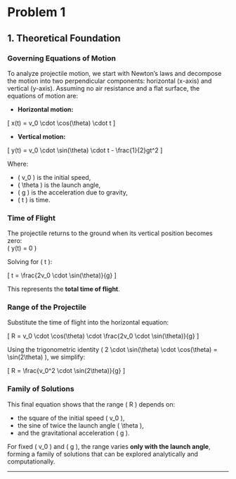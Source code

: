 # Problem 1

## 1. Theoretical Foundation

### Governing Equations of Motion

To analyze projectile motion, we start with Newton’s laws and decompose the motion into two perpendicular components: horizontal (x-axis) and vertical (y-axis). Assuming no air resistance and a flat surface, the equations of motion are:

- **Horizontal motion:**

\[
x(t) = v_0 \cdot \cos(\theta) \cdot t
\]

- **Vertical motion:**

\[
y(t) = v_0 \cdot \sin(\theta) \cdot t - \frac{1}{2}gt^2
\]

Where:
- \( v_0 \) is the initial speed,
- \( \theta \) is the launch angle,
- \( g \) is the acceleration due to gravity,
- \( t \) is time.

### Time of Flight

The projectile returns to the ground when its vertical position becomes zero:  
\( y(t) = 0 \)

Solving for \( t \):

\[
t = \frac{2v_0 \cdot \sin(\theta)}{g}
\]

This represents the **total time of flight**.

### Range of the Projectile

Substitute the time of flight into the horizontal equation:

\[
R = v_0 \cdot \cos(\theta) \cdot \frac{2v_0 \cdot \sin(\theta)}{g}
\]

Using the trigonometric identity \( 2 \cdot \sin(\theta) \cdot \cos(\theta) = \sin(2\theta) \), we simplify:

\[
R = \frac{v_0^2 \cdot \sin(2\theta)}{g}
\]

### Family of Solutions

This final equation shows that the range \( R \) depends on:
- the square of the initial speed \( v_0 \),
- the sine of twice the launch angle \( \theta \),
- and the gravitational acceleration \( g \).

For fixed \( v_0 \) and \( g \), the range varies **only with the launch angle**, forming a family of solutions that can be explored analytically and computationally.

---